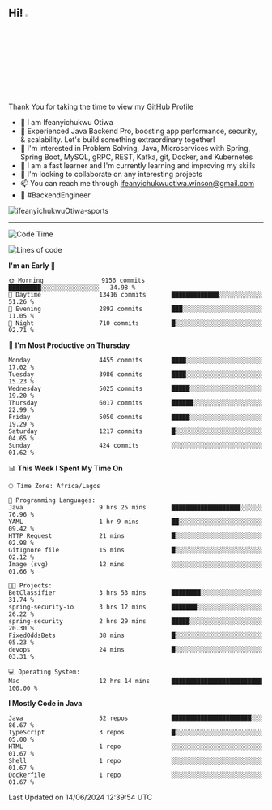 <!-- BLOG-POST-LIST:START --><!-- BLOG-POST-LIST:END -->

## Hi! <img src="https://media.giphy.com/media/hvRJCLFzcasrR4ia7z/giphy.gif" width="4%"> 

Thank You for taking the time to view my GitHub Profile

- 👋 I am Ifeanyichukwu Otiwa
- 🚀 Experienced Java Backend Pro, boosting app performance, security, & scalability. Let's build something extraordinary together!
- 👀 I'm interested in Problem Solving, Java, Microservices with Spring, Spring Boot, MySQL, gRPC, REST, Kafka, git, Docker, and Kubernetes
- 🌱 I am a fast learner and I'm currently learning and improving my skills
- 💞️ I'm looking to collaborate on any interesting projects
- 📫 You can reach me through ifeanyichukwuotiwa.winson@gmail.com
- 🚀 #BackendEngineer

<p align="left" marginTop="10px"> <img src="https://komarev.com/ghpvc/?username=ifeanyichukwuOtiwa-sports&label=Profile%20views&color=0e75b6&style=for-the-badge" alt="ifeanyichukwuOtiwa-sports" /> </p>

***

<!--START_SECTION:waka-->
![Code Time](http://img.shields.io/badge/Code%20Time-2%2C611%20hrs%2044%20mins-blue)

![Lines of code](https://img.shields.io/badge/From%20Hello%20World%20I%27ve%20Written-7.1%20million%20lines%20of%20code-blue)

**I'm an Early 🐤** 

```text
🌞 Morning                9156 commits        █████████░░░░░░░░░░░░░░░░   34.98 % 
🌆 Daytime                13416 commits       █████████████░░░░░░░░░░░░   51.26 % 
🌃 Evening                2892 commits        ███░░░░░░░░░░░░░░░░░░░░░░   11.05 % 
🌙 Night                  710 commits         █░░░░░░░░░░░░░░░░░░░░░░░░   02.71 % 
```
📅 **I'm Most Productive on Thursday** 

```text
Monday                   4455 commits        ████░░░░░░░░░░░░░░░░░░░░░   17.02 % 
Tuesday                  3986 commits        ████░░░░░░░░░░░░░░░░░░░░░   15.23 % 
Wednesday                5025 commits        █████░░░░░░░░░░░░░░░░░░░░   19.20 % 
Thursday                 6017 commits        ██████░░░░░░░░░░░░░░░░░░░   22.99 % 
Friday                   5050 commits        █████░░░░░░░░░░░░░░░░░░░░   19.29 % 
Saturday                 1217 commits        █░░░░░░░░░░░░░░░░░░░░░░░░   04.65 % 
Sunday                   424 commits         ░░░░░░░░░░░░░░░░░░░░░░░░░   01.62 % 
```


📊 **This Week I Spent My Time On** 

```text
🕑︎ Time Zone: Africa/Lagos

💬 Programming Languages: 
Java                     9 hrs 25 mins       ███████████████████░░░░░░   76.96 % 
YAML                     1 hr 9 mins         ██░░░░░░░░░░░░░░░░░░░░░░░   09.42 % 
HTTP Request             21 mins             █░░░░░░░░░░░░░░░░░░░░░░░░   02.98 % 
GitIgnore file           15 mins             █░░░░░░░░░░░░░░░░░░░░░░░░   02.12 % 
Image (svg)              12 mins             ░░░░░░░░░░░░░░░░░░░░░░░░░   01.66 % 

🐱‍💻 Projects: 
BetClassifier            3 hrs 53 mins       ████████░░░░░░░░░░░░░░░░░   31.74 % 
spring-security-io       3 hrs 12 mins       ███████░░░░░░░░░░░░░░░░░░   26.22 % 
spring-security          2 hrs 29 mins       █████░░░░░░░░░░░░░░░░░░░░   20.30 % 
FixedOddsBets            38 mins             █░░░░░░░░░░░░░░░░░░░░░░░░   05.23 % 
devops                   24 mins             █░░░░░░░░░░░░░░░░░░░░░░░░   03.31 % 

💻 Operating System: 
Mac                      12 hrs 14 mins      █████████████████████████   100.00 % 
```

**I Mostly Code in Java** 

```text
Java                     52 repos            ██████████████████████░░░   86.67 % 
TypeScript               3 repos             █░░░░░░░░░░░░░░░░░░░░░░░░   05.00 % 
HTML                     1 repo              ░░░░░░░░░░░░░░░░░░░░░░░░░   01.67 % 
Shell                    1 repo              ░░░░░░░░░░░░░░░░░░░░░░░░░   01.67 % 
Dockerfile               1 repo              ░░░░░░░░░░░░░░░░░░░░░░░░░   01.67 % 
```




 Last Updated on 14/06/2024 12:39:54 UTC
<!--END_SECTION:waka-->

<!--
<p align="center">
![trophy](https://github-profile-trophy.vercel.app/?username=ifeanyichukwuOtiwa-sports&theme=onedark) (https://github.com/ryo-ma/github-profile-trophy)
</p>
-->

<!---
ifeanyi-otiwa/ifeanyi-otiwa is a ✨ special ✨ repository because its `README.md` (this file) appears on your GitHub profile.
You can click the Preview link to take a look at your changes.
--->
